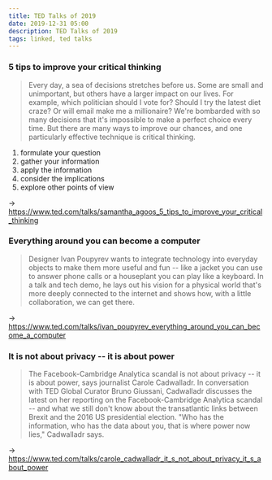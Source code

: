 ```yaml
---
title: TED Talks of 2019
date: 2019-12-31 05:00
description: TED Talks of 2019
tags: linked, ted talks
---
```


### 5 tips to improve your critical thinking

> Every day, a sea of decisions stretches before us. Some are small and unimportant, but others have a larger impact on our lives. For example, which politician should I vote for? Should I try the latest diet craze? Or will email make me a millionaire? We're bombarded with so many decisions that it's impossible to make a perfect choice every time. But there are many ways to improve our chances, and one particularly effective technique is critical thinking.

1. formulate your question
2. gather your information
3. apply the information
4. consider the implications
5. explore other points of view

→ https://www.ted.com/talks/samantha_agoos_5_tips_to_improve_your_critical_thinking


### Everything around you can become a computer

> Designer Ivan Poupyrev wants to integrate technology into everyday objects to make them more useful and fun -- like a jacket you can use to answer phone calls or a houseplant you can play like a keyboard. In a talk and tech demo, he lays out his vision for a physical world that's more deeply connected to the internet and shows how, with a little collaboration, we can get there.

→ https://www.ted.com/talks/ivan_poupyrev_everything_around_you_can_become_a_computer


### It is not about privacy -- it is about power

> The Facebook-Cambridge Analytica scandal is not about privacy -- it is about power, says journalist Carole Cadwalladr. In conversation with TED Global Curator Bruno Giussani, Cadwalladr discusses the latest on her reporting on the Facebook-Cambridge Analytica scandal -- and what we still don't know about the transatlantic links between Brexit and the 2016 US presidential election. "Who has the information, who has the data about you, that is where power now lies," Cadwalladr says.

→ https://www.ted.com/talks/carole_cadwalladr_it_s_not_about_privacy_it_s_about_power
